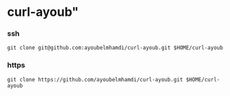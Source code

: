 # curl-ayoub"
### ssh

``
git clone git@github.com:ayoubelmhamdi/curl-ayoub.git $HOME/curl-ayoub
``

### https

``
git clone https://github.com/ayoubelmhamdi/curl-ayoub.git $HOME/curl-ayoub
``
